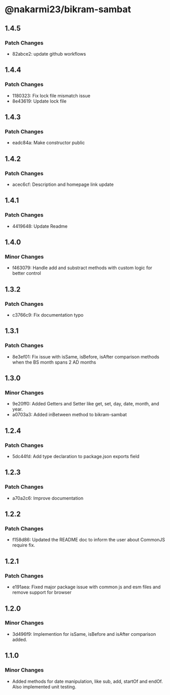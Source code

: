 # @nakarmi23/bikram-sambat

## 1.4.5

### Patch Changes

- 82abce2: update github workflows

## 1.4.4

### Patch Changes

- 1180323: Fix lock file mismatch issue
- 8e43619: Update lock file

## 1.4.3

### Patch Changes

- eadc84a: Make constructor public

## 1.4.2

### Patch Changes

- acec6cf: Description and homepage link update

## 1.4.1

### Patch Changes

- 4419648: Update Readme

## 1.4.0

### Minor Changes

- f463079: Handle add and substract methods with custom logic for better control

## 1.3.2

### Patch Changes

- c3766c9: Fix documentation typo

## 1.3.1

### Patch Changes

- 8e3ef01: Fix issue with isSame, isBefore, isAfter comparison methods when the BS month spans 2 AD months

## 1.3.0

### Minor Changes

- 9e20ff0: Added Getters and Setter like get, set, day, date, month, and year.
- a0703a3: Added inBetween method to bikram-sambat

## 1.2.4

### Patch Changes

- 5dc44fd: Add type declaration to package.json exports field

## 1.2.3

### Patch Changes

- a70a2c6: Improve documentation

## 1.2.2

### Patch Changes

- f158d86: Updated the README doc to inform the user about CommonJS require fix.

## 1.2.1

### Patch Changes

- e191aea: Fixed major package issue with common js and esm files and remove support for browser

## 1.2.0

### Minor Changes

- 3d496f9: Implemention for isSame, isBefore and isAfter comparison added.

## 1.1.0

### Minor Changes

- Added methods for date manipulation, like sub, add, startOf and endOf. Also implemented unit testing.
